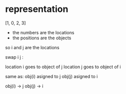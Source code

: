 # representation
[1, 0, 2, 3]

- the numbers are the locations
- the positions are the objects

so i and j are the locations

swap i j :

location i goes to object of j
location j goes to object of i

same as:
obj(i) asigned to j
obj(j) asigned to i

obj(i) -> j
obj(j) -> i

